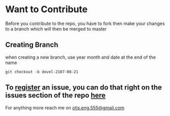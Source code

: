 # Want to Contribute

Before you contribute to the repo, you have to fork then make your changes to a branch which will then be merged to master
## Creating Branch
when creating a new branch, use year month and date at the end of the name
```
git checkout -b devel-2107-08-21

```

## To [register](https://github.com/zemuldo/gps_parser/issues]) an issue, you can do that right on the issues section of the repo  [here](https://github.com/zemuldo/gps_parser/issues])
For anything more reach me on otis.eng.555@gmail.com
